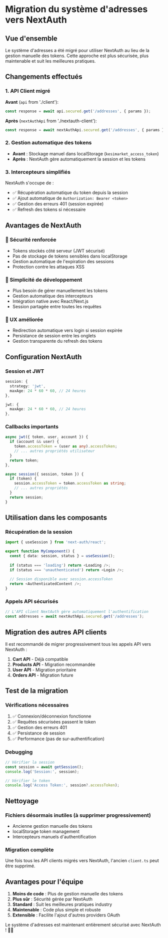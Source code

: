 # Migration du système d'adresses vers NextAuth

## Vue d'ensemble

Le système d'adresses a été migré pour utiliser NextAuth au lieu de la gestion manuelle des tokens. Cette approche est plus sécurisée, plus maintenable et suit les meilleures pratiques.

## Changements effectués

### 1. API Client migré
**Avant** (`api` from './client'):
```typescript
const response = await api.secured.get('/addresses', { params });
```

**Après** (`nextAuthApi` from './nextauth-client'):
```typescript
const response = await nextAuthApi.secured.get('/addresses', { params });
```

### 2. Gestion automatique des tokens
- **Avant** : Stockage manuel dans localStorage (`kesimarket_access_token`)
- **Après** : NextAuth gère automatiquement la session et les tokens

### 3. Intercepteurs simplifiés
NextAuth s'occupe de :
- ✅ Récupération automatique du token depuis la session
- ✅ Ajout automatique de `Authorization: Bearer <token>`
- ✅ Gestion des erreurs 401 (session expirée)
- ✅ Refresh des tokens si nécessaire

## Avantages de NextAuth

### 🔐 Sécurité renforcée
- Tokens stockés côté serveur (JWT sécurisé)
- Pas de stockage de tokens sensibles dans localStorage
- Gestion automatique de l'expiration des sessions
- Protection contre les attaques XSS

### 🚀 Simplicité de développement
- Plus besoin de gérer manuellement les tokens
- Gestion automatique des intercepteurs
- Intégration native avec React/Next.js
- Session partagée entre toutes les requêtes

### 📱 UX améliorée
- Redirection automatique vers login si session expirée
- Persistance de session entre les onglets
- Gestion transparente du refresh des tokens

## Configuration NextAuth

### Session et JWT
```typescript
session: {
  strategy: 'jwt',
  maxAge: 24 * 60 * 60, // 24 heures
},

jwt: {
  maxAge: 24 * 60 * 60, // 24 heures
},
```

### Callbacks importants
```typescript
async jwt({ token, user, account }) {
  if (account && user) {
    token.accessToken = (user as any).accessToken;
    // ... autres propriétés utilisateur
  }
  return token;
},

async session({ session, token }) {
  if (token) {
    session.accessToken = token.accessToken as string;
    // ... autres propriétés
  }
  return session;
}
```

## Utilisation dans les composants

### Récupération de la session
```typescript
import { useSession } from 'next-auth/react';

export function MyComponent() {
  const { data: session, status } = useSession();
  
  if (status === 'loading') return <Loading />;
  if (status === 'unauthenticated') return <Login />;
  
  // Session disponible avec session.accessToken
  return <AuthenticatedContent />;
}
```

### Appels API sécurisés
```typescript
// L'API client NextAuth gère automatiquement l'authentification
const addresses = await nextAuthApi.secured.get('/addresses');
```

## Migration des autres API clients

Il est recommandé de migrer progressivement tous les appels API vers NextAuth :

1. **Cart API** - Déjà compatible
2. **Products API** - Migration recommandée
3. **User API** - Migration prioritaire
4. **Orders API** - Migration future

## Test de la migration

### Vérifications nécessaires
1. ✅ Connexion/déconnexion fonctionne
2. ✅ Requêtes sécurisées passent le token
3. ✅ Gestion des erreurs 401
4. ✅ Persistance de session
5. ✅ Performance (pas de sur-authentification)

### Debugging
```typescript
// Vérifier la session
const session = await getSession();
console.log('Session:', session);

// Vérifier le token
console.log('Access Token:', session?.accessToken);
```

## Nettoyage

### Fichiers désormais inutiles (à supprimer progressivement)
- Ancienne gestion manuelle des tokens
- localStorage token management
- Intercepteurs manuels d'authentification

### Migration complète
Une fois tous les API clients migrés vers NextAuth, l'ancien `client.ts` peut être supprimé.

## Avantages pour l'équipe

1. **Moins de code** : Plus de gestion manuelle des tokens
2. **Plus sûr** : Sécurité gérée par NextAuth
3. **Standard** : Suit les meilleures pratiques industry
4. **Maintenable** : Code plus simple et robuste
5. **Extensible** : Facilite l'ajout d'autres providers OAuth

Le système d'adresses est maintenant entièrement sécurisé avec NextAuth ! 🔐✨
